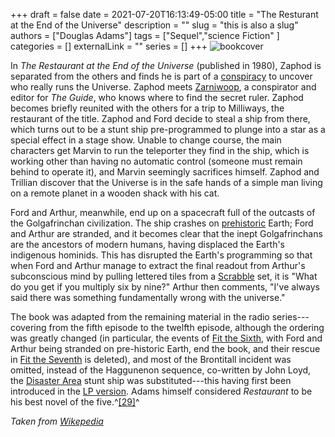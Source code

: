 +++
draft = false
date = 2021-07-20T16:13:49-05:00
title = "The Resturant at the End of the Universe"
description = ""
slug = "this is also a slug"
authors = ["Douglas Adams"]
tags = ["Sequel","science Fiction" ]
categories = []
externalLink = ""
series = []
+++
![bookcover](/images/book-2/bookcover.jpg)

In *The Restaurant at the End of the Universe* (published in 1980), Zaphod is separated from the others and finds he is part of a [conspiracy](https://en.wikipedia.org/wiki/Cabal "Cabal") to uncover who really runs the Universe. Zaphod meets [Zarniwoop](https://en.wikipedia.org/wiki/Minor_characters_from_The_Hitchhiker%27s_Guide_to_the_Galaxy#Zarniwoop_[Vann_Harl] "Minor characters from The Hitchhiker's Guide to the Galaxy"), a conspirator and editor for *The Guide*, who knows where to find the secret ruler. Zaphod becomes briefly reunited with the others for a trip to Milliways, the restaurant of the title. Zaphod and Ford decide to steal a ship from there, which turns out to be a stunt ship pre-programmed to plunge into a star as a special effect in a stage show. Unable to change course, the main characters get Marvin to run the teleporter they find in the ship, which is working other than having no automatic control (someone must remain behind to operate it), and Marvin seemingly sacrifices himself. Zaphod and Trillian discover that the Universe is in the safe hands of a simple man living on a remote planet in a wooden shack with his cat.

Ford and Arthur, meanwhile, end up on a spacecraft full of the outcasts of the Golgafrinchan civilization. The ship crashes on [prehistoric](https://en.wikipedia.org/wiki/Prehistory "Prehistory") Earth; Ford and Arthur are stranded, and it becomes clear that the inept Golgafrinchans are the ancestors of modern humans, having displaced the Earth's indigenous hominids. This has disrupted the Earth's programming so that when Ford and Arthur manage to extract the final readout from Arthur's subconscious mind by pulling lettered tiles from a [Scrabble](https://en.wikipedia.org/wiki/Scrabble "Scrabble") set, it is "What do you get if you multiply six by nine?" Arthur then comments, "I've always said there was something fundamentally wrong with the universe."

The book was adapted from the remaining material in the radio series---covering from the fifth episode to the twelfth episode, although the ordering was greatly changed (in particular, the events of [Fit the Sixth](https://en.wikipedia.org/wiki/The_Hitchhiker%27s_Guide_to_the_Galaxy_Primary_and_Secondary_Phases#Fit_the_Sixth "The Hitchhiker's Guide to the Galaxy Primary and Secondary Phases"), with Ford and Arthur being stranded on pre-historic Earth, end the book, and their rescue in [Fit the Seventh](https://en.wikipedia.org/wiki/The_Hitchhiker%27s_Guide_to_the_Galaxy_Primary_and_Secondary_Phases#Fit_the_Seventh "The Hitchhiker's Guide to the Galaxy Primary and Secondary Phases") is deleted), and most of the Brontitall incident was omitted, instead of the Haggunenon sequence, co-written by John Loyd, the [Disaster Area](https://en.wikipedia.org/wiki/Minor_characters_from_The_Hitchhiker%27s_Guide_to_the_Galaxy#Hotblack_Desiato "Minor characters from The Hitchhiker's Guide to the Galaxy") stunt ship was substituted---this having first been introduced in the [LP version](https://en.wikipedia.org/wiki/The_Hitchhiker%27s_Guide_to_the_Galaxy#LP_album_adaptations). Adams himself considered *Restaurant* to be his best novel of the five.^[[29]](https://en.wikipedia.org/wiki/The_Hitchhiker%27s_Guide_to_the_Galaxy#cite_note-30)^

*Taken from [Wikepedia](https://en.wikipedia.org/wiki/The_Hitchhiker%27s_Guide_to_the_Galaxy)*
